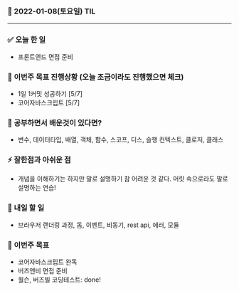 ### 📆 2022-01-08(토요일) TIL

---

### ✅ 오늘 한 일

- 프론트엔드 면접 준비

### 🐎 이번주 목표 진행상황 (오늘 조금이라도 진행했으면 체크)

- 1일 1커밋 성공하기 [5/7]
- 코어자바스크립트 [5/7]

### 🤔 공부하면서 배운것이 있다면?

- 변수, 데이터타입, 배열, 객체, 함수, 스코프, 디스, 슬행 컨텍스트, 클로저, 클래스

### ⚡ 잘한점과 아쉬운 점

- 개념을 이해하기는 하지만 말로 설명하기 참 어려운 것 같다. 머릿 속으로라도 말로 설명하는 연습!

### 🚀 내일 할 일

- 브라우저 랜더링 과정, 돔, 이벤트, 비동기, rest api, 에러, 모듈

### 🎯 이번주 목표

- 코어자바스크립트 완독
- 버즈앤비 면접 준비
- 퀄슨, 버즈빌 코딩테스트: done!
